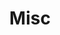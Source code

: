 ---
layout: default
title: Misc
has_children: true
nav_order: 3
permalink: /guides/misc/
parent: Guides
---
